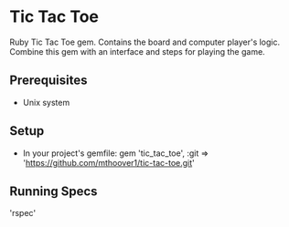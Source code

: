 Tic Tac Toe
===========

Ruby Tic Tac Toe gem.  Contains the board and computer player's logic.  Combine this gem with an interface and steps for playing the game.

Prerequisites
-----
- Unix system

Setup
-----
- In your project's gemfile: gem 'tic_tac_toe', :git => 'https://github.com/mthoover1/tic-tac-toe.git'

Running Specs
-----
'rspec'
